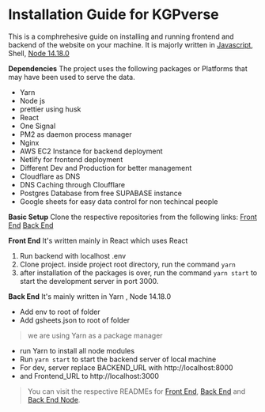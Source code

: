 # Installation Guide for KGPverse

This is a comphrehesive guide on installing and running frontend and backend of the website on your machine. It is majorly written in [Javascript](https://www.javascript.com/), Shell, [Node 14.18.0](https://nodejs.org/ca/blog/release/v14.18.0/)

**Dependencies**
The project uses the following packages or Platforms that may have been used to serve the data.

- Yarn
- Node js
- prettier using husk
- React
- One Signal
- PM2 as daemon process manager
- Nginx
- AWS EC2  Instance for backend deployment
- Netlify for frontend deployment
- Different Dev  and Production for better management
- Cloudflare as DNS
- DNS Caching through Cloufflare
- Postgres Database from free SUPABASE instance
- Google sheets for easy data control for non techincal people 

**Basic Setup**
Clone the respective repositories from the following links:
[Front End](https://github.com/Hack-TeeEssGee/frontend)
[Back End](https://github.com/Hack-TeeEssGee/backend-node)

**Front End**
It's written mainly in React which uses React

1. Run backend with localhost .env
2. Clone project. inside project root directory, run the command ```yarn```
3. after installation of the packages is over, run the command ```yarn start``` to start the development server in port 3000.

**Back End**
It's mainly written in Yarn , Node 14.18.0

- Add env to root of folder
- Add gsheets.json to root of folder

> we are using Yarn as a package manager

- run Yarn to install all node modules
- Run ```yarn start```  to start the backend server of local machine
- For dev, server replace BACKEND_URL with http://localhost:8000
- and Frontend_URL to http://localhost:3000

> You can visit the respective READMEs for [Front End](https://github.com/Hack-TeeEssGee/frontend/blob/master/README.md), [Back End](https://github.com/Hack-TeeEssGee/backend/blob/master/README.md) and [Back End Node](https://github.com/Hack-TeeEssGee/backend-node/blob/master/README.md).
